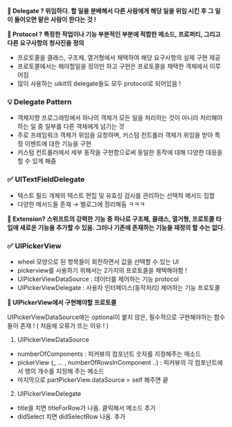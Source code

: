 

**📌 Delegate ? 위임하다. 할 일을 분배해서 다른 사람에게 해당 일을 위임 시킨 후 그 일이 들어오면 맡은 사람이 한다는 것 !** 

**📌 Protocol ? 특정한 작업이나 기능 부분적인 부분에 적합한 메소드, 프로퍼티, 그리고 다른 요구사항의 청사진을 정의** 

- 프로토콜을 클래스, 구조체, 열거형에서 채택하여 해당 요구사항의 실제 구현 제공
- 프로토콜에서는 해야할일을 정의만 하고 구현은 프로토콜을 채택한 객체에서 이루어짐
- 많이 사용하는 uikit의 delegate들도 모두 protocol로 되어있음 !

### 💡 Delegate Pattern

- 객체지향 프로그래밍에서 하나의 객체가 모든 일을 처리하는 것이 아니라 처리해야 하는 일 중 일부를 다른 객체에게 넘기는 것
- 주로 프레임워크 객체가 위임을 요청하며, 커스텀 컨트롤러 객체가 위임을 받아 특정 이벤트에 대한 기능을 구현
- 커스텀 컨트롤러에서 세부 동작을 구현함으로써 동일한 동작에 대해 다양한 대응을 할 수 있게 해줌


### ✅ UITextFieldDelegate

- 텍스트 필드 개체의 텍스트 편집 및 유효성 검사를 관리하는 선택적 메서드 집합
- 다양한 메서드들 존재 → 벨로그에 정리해둠 ㅋㅋㅋ

**📌 Extension? 스위프트의 강력한 기능 중 하나로 구조체, 클래스, 열거형, 프로토콜 타입에 새로운 기능을 추가할 수 있음. 그러나 기존에 존재하는 기능을 재정의 할 수는 없다.**


### ✅ UIPickerView

- wheel 모양으로 된 항목들이 회전하면서 값을 선택할 수 있는 UI
- pickerview를 사용하기 위해서는 2가지의 프로토콜을 채택해야함 !
- UIPickerViewDataSource : 데이터를 제어하는 기능 protocol
- UIPickerViewDelegate :  사용자 인터페이스(동작처리) 제어하는 기능 프로토콜


**📌 UIPickerView에서 구현해야할 프로토콜** 

UIPickerViewDataSource에는 optional이 붙지 않은, 필수적으로 구현해야하는 함수들이 존재 ! ( 처음에 오류가 뜨는 이유 ! ) 

1. UIPickerViewDataSource 
 - numberOfComponents : 피커뷰의 컴포넌트 숫자를 지정해주는 메소드
 - pickerView (_ ... , numberOfRowsInComponent ..) : 피커뷰의 각 컴포넌트에서 행의 개수를 지정해 주는 메소드
 - 마지막으로 partPickerView.dataSource = self 해주면 끝 
    
2. UIPickerViewDelegate 

  - title을 치면 titleForRow가 나옴. 클릭해서 메소드 추가
  - didSelect 치면 didSelectRow 나옴. 추가
